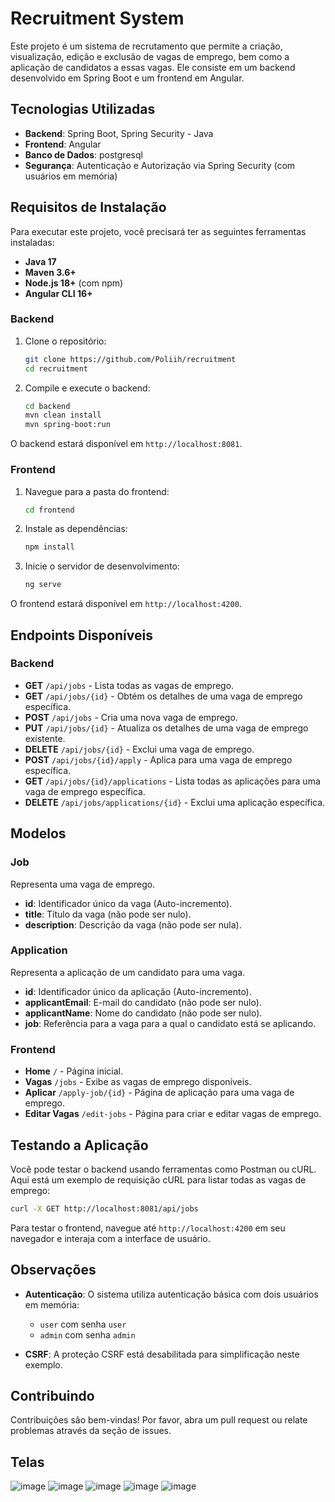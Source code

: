 

# Recruitment System

Este projeto é um sistema de recrutamento que permite a criação, visualização, edição e exclusão de vagas de emprego, bem como a aplicação de candidatos a essas vagas. Ele consiste em um backend desenvolvido em Spring Boot e um frontend em Angular.

## Tecnologias Utilizadas

- **Backend**: Spring Boot, Spring Security - Java
- **Frontend**: Angular
- **Banco de Dados**: postgresql
- **Segurança**: Autenticação e Autorização via Spring Security (com usuários em memória)

## Requisitos de Instalação

Para executar este projeto, você precisará ter as seguintes ferramentas instaladas:

- **Java 17**
- **Maven 3.6+**
- **Node.js 18+** (com npm)
- **Angular CLI 16+**

### Backend

1. Clone o repositório:
   ```bash
   git clone https://github.com/Poliih/recruitment
   cd recruitment
   ```

2. Compile e execute o backend:
   ```bash
   cd backend
   mvn clean install
   mvn spring-boot:run
   ```

O backend estará disponível em `http://localhost:8081`.

### Frontend

1. Navegue para a pasta do frontend:
   ```bash
   cd frontend
   ```

2. Instale as dependências:
   ```bash
   npm install
   ```

3. Inicie o servidor de desenvolvimento:
   ```bash
   ng serve
   ```

O frontend estará disponível em `http://localhost:4200`.

## Endpoints Disponíveis

### Backend

- **GET** `/api/jobs` - Lista todas as vagas de emprego.
- **GET** `/api/jobs/{id}` - Obtém os detalhes de uma vaga de emprego específica.
- **POST** `/api/jobs` - Cria uma nova vaga de emprego.
- **PUT** `/api/jobs/{id}` - Atualiza os detalhes de uma vaga de emprego existente.
- **DELETE** `/api/jobs/{id}` - Exclui uma vaga de emprego.
- **POST** `/api/jobs/{id}/apply` - Aplica para uma vaga de emprego específica.
- **GET** `/api/jobs/{id}/applications` - Lista todas as aplicações para uma vaga de emprego específica.
- **DELETE** `/api/jobs/applications/{id}` - Exclui uma aplicação específica.

## Modelos

### Job
Representa uma vaga de emprego.

- **id**: Identificador único da vaga (Auto-incremento).
- **title**: Título da vaga (não pode ser nulo).
- **description**: Descrição da vaga (não pode ser nula).

### Application
Representa a aplicação de um candidato para uma vaga.

- **id**: Identificador único da aplicação (Auto-incremento).
- **applicantEmail**: E-mail do candidato (não pode ser nulo).
- **applicantName**: Nome do candidato (não pode ser nulo).
- **job**: Referência para a vaga para a qual o candidato está se aplicando.

### Frontend

- **Home** `/` - Página inicial.
- **Vagas** `/jobs` - Exibe as vagas de emprego disponíveis.
- **Aplicar** `/apply-job/{id}` - Página de aplicação para uma vaga de emprego.
- **Editar Vagas** `/edit-jobs` - Página para criar e editar vagas de emprego.

## Testando a Aplicação

Você pode testar o backend usando ferramentas como Postman ou cURL. Aqui está um exemplo de requisição cURL para listar todas as vagas de emprego:

```bash
curl -X GET http://localhost:8081/api/jobs
```

Para testar o frontend, navegue até `http://localhost:4200` em seu navegador e interaja com a interface de usuário.

## Observações

- **Autenticação**: O sistema utiliza autenticação básica com dois usuários em memória:
  - `user` com senha `user`
  - `admin` com senha `admin`

- **CSRF**: A proteção CSRF está desabilitada para simplificação neste exemplo.

## Contribuindo

Contribuições são bem-vindas! Por favor, abra um pull request ou relate problemas através da seção de issues.

## Telas
![image](https://github.com/user-attachments/assets/964cac98-ba4c-419c-a124-00c8746d5a87)
![image](https://github.com/user-attachments/assets/e16c0191-207f-4044-acb2-aeee215b534c)
![image](https://github.com/user-attachments/assets/1b49fdb5-c480-4080-9289-5fb9d61b4ef2)
![image](https://github.com/user-attachments/assets/c46f3d68-cbb6-4de8-bf08-a8e36f318d9c)
![image](https://github.com/user-attachments/assets/4b898bee-770c-4b50-8fa2-36993b2cbeab)




